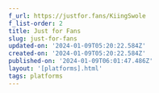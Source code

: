 ```yaml
---
f_url: https://justfor.fans/KiingSwole
f_list-order: 2
title: Just for Fans
slug: just-for-fans
updated-on: '2024-01-09T05:20:22.584Z'
created-on: '2024-01-09T05:20:22.584Z'
published-on: '2024-01-09T06:01:47.486Z'
layout: '[platforms].html'
tags: platforms
---
```



